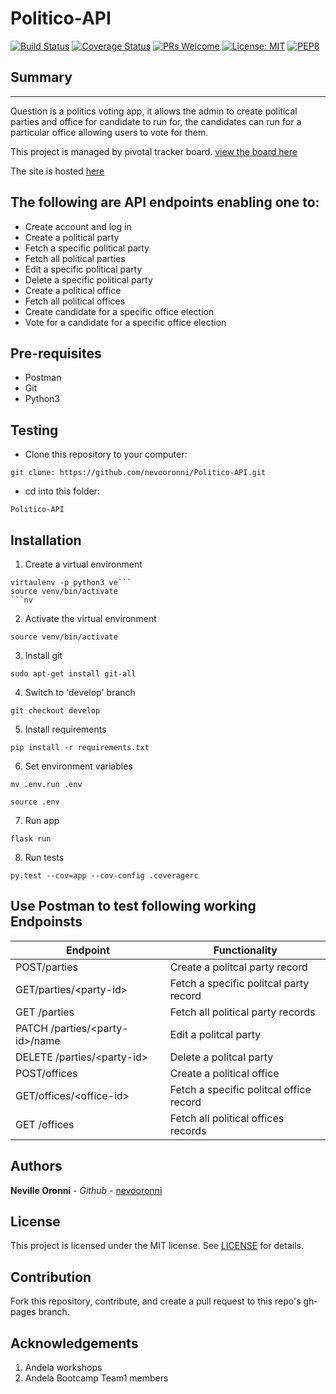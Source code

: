 # Politico-API

[![Build Status](https://travis-ci.com/nevooronni/Politico-API.svg?branch=develop)](https://travis-ci.com/nevooronni/Politico-API)
[![Coverage Status](https://coveralls.io/repos/github/nevooronni/Politico-API/badge.svg?branch=develop)](https://coveralls.io/github/nevooronni/Politico-API?branch=develop)
[![PRs Welcome](https://img.shields.io/badge/PRs-welcome-brightgreen.svg?style=flat-square)](http://makeapullrequest.com)  [![License: MIT](https://img.shields.io/badge/License-MIT-yellow.svg)](https://opensource.org/licenses/MIT)  [![PEP8](https://img.shields.io/badge/code%20style-pep8A-orange.svg)](https://www.python.org/dev/peps/pep-0008/)


## Summary 
-------------------------
Question is a politics voting app, it allows the admin to create political parties and office for candidate to run for, the candidates can run for a particular office allowing users to vote for them.

This project is managed by pivotal tracker board. [view the board here](https://www.pivotaltracker.com/n/projects/2244344)

The site is hosted [here]()

The following are API endpoints enabling one to:
-------------------------
* Create account and log in
* Create a political party
* Fetch a specific political party
* Fetch all political parties
* Edit a specific political party
* Delete a specific political party
* Create a political office
* Fetch all political offices
* Create candidate for a specific office election
* Vote for a candidate for a specific office election

Pre-requisites
--------------------------
- Postman
- Git
- Python3

Testing
-------------------------- 
- Clone this repository to your computer:
```
git clone: https://github.com/nevooronni/Politico-API.git
```
- cd into this folder:
```
Politico-API
```
Installation
-------------------------- 
1. Create a virtual environment
```
virtaulenv -p python3 ve```
source venv/bin/activate
```nv
```

2. Activate the virtual environment
```
source venv/bin/activate
```

3. Install git
```
sudo apt-get install git-all
```

4. Switch to 'develop' branch
```
git checkout develop
```
5. Install requirements
```
pip install -r requirements.txt
```
6. Set environment variables
```
mv .env.run .env 

source .env 
```

7. Run app 
```
flask run
```
8. Run tests
```
py.test --cov=app --cov-config .coveragerc
```

Use Postman to test following working Endpoinsts
-------------------------

| Endpoint | Functionality |
----------|---------------
POST/parties | Create a politcal party record
GET/parties/&lt;party-id&gt; | Fetch a specific politcal party record
GET /parties | Fetch all political party records
PATCH /parties/&lt;party-id&gt;/name | Edit a politcal party
DELETE /parties/&lt;party-id&gt; | Delete a politcal party
POST/offices | Create a political office
GET/offices/&lt;office-id&gt; | Fetch a specific politcal office record
GET /offices | Fetch all political offices records

Authors
-------------------------
**Neville Oronni** - _Github_ - [nevooronni](https://github.com/nevooronni)

License
----------
This project is licensed under the MIT license. See [LICENSE](https://github.com/nevooronni/Politico-API/blob/master/LICENSE) for details.

Contribution
---------------
Fork this repository, contribute, and create a pull request to this repo's gh-pages branch.

Acknowledgements
-----------------
1. Andela workshops
2. Andela Bootcamp Team1 members

